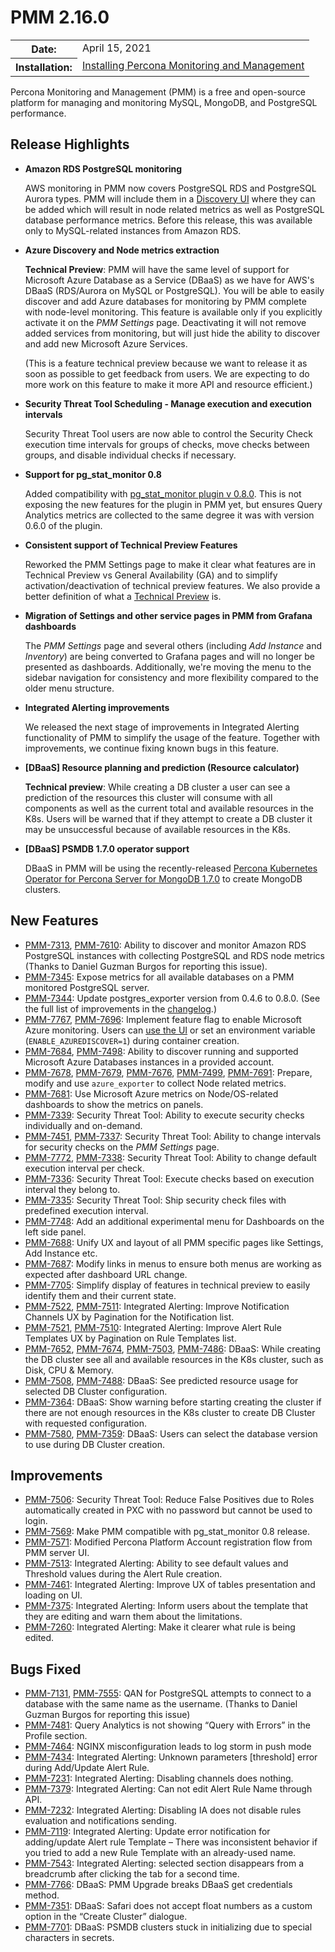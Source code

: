 # PMM 2.16.0

<table class="docutils field-list" frame="void" rules="none">
  <colgroup>
    <col class="field-name">
    <col class="field-body">
  </colgroup>
  <tbody valign="top">
    <tr class="field-odd field">
      <th class="field-name">Date:</th>
      <td class="field-body">April 15, 2021</td>
    </tr>
    <tr class="field-even field">
      <th class="field-name">Installation:</th>
      <td class="field-body">
        <a class="reference external" href="https://www.percona.com/software/pmm/quickstart">Installing Percona Monitoring and Management</a></td>
    </tr>
  </tbody>
</table>

Percona Monitoring and Management (PMM) is a free and open-source platform for managing and monitoring MySQL, MongoDB, and PostgreSQL performance.

## Release Highlights

- **Amazon RDS PostgreSQL monitoring**

    AWS monitoring in PMM now covers PostgreSQL RDS and PostgreSQL Aurora types. PMM will include them in a [Discovery UI](../setting-up/client/aws.md#adding-an-amazon-rds-postgresql-instance) where they can be added which will result in node related metrics as well as PostgreSQL database performance metrics. Before this release, this was available only to MySQL-related instances from Amazon RDS.

- **Azure Discovery and Node metrics extraction**

    **Technical Preview**: PMM will have the same level of support for Microsoft Azure Database as a Service (DBaaS) as we have for AWS's DBaaS (RDS/Aurora on MySQL or PostgreSQL). You will be able to easily discover and add Azure databases for monitoring by PMM complete with node-level monitoring. This feature is available only if you explicitly activate it on the *PMM Settings* page. Deactivating it will not remove added services from monitoring, but will just hide the ability to discover and add new Microsoft Azure Services.

    (This is a feature technical preview because we want to release it as soon as possible to get feedback from users. We are expecting to do more work on this feature to make it more API and resource efficient.)

- **Security Threat Tool Scheduling - Manage execution and execution intervals**

    Security Threat Tool users are now able to control the Security Check execution time intervals for groups of checks, move checks between groups, and disable individual checks if necessary.

- **Support for pg_stat_monitor 0.8**

    Added compatibility with [pg_stat_monitor plugin v 0.8.0](https://github.com/percona/pg_stat_monitor/releases/tag/REL0_8_0_STABLE ). This is not exposing the new features for the plugin in PMM yet, but ensures Query Analytics metrics are collected to the same degree it was with version 0.6.0 of the plugin.

- **Consistent support of Technical Preview Features**

    Reworked the PMM Settings page to make it clear what features are in Technical Preview vs General Availability (GA) and to simplify activation/deactivation of technical preview features. We also provide a better definition of what a [Technical Preview](../details/glossary.md#technical-preview) is.

- **Migration of Settings and other service pages in PMM from Grafana dashboards**

    The *PMM Settings* page and several others (including *Add Instance* and *Inventory*) are being converted to Grafana pages and will no longer be presented as dashboards. Additionally, we're moving the menu to the sidebar navigation for consistency and more flexibility compared to the older menu structure.

- **Integrated Alerting improvements**

    We released the next stage of improvements in Integrated Alerting functionality of PMM to simplify the usage of the feature. Together with improvements, we continue fixing known bugs in this feature.

- **[DBaaS] Resource planning and prediction (Resource calculator)**

    **Technical preview**: While creating a DB cluster a user can see a prediction of the resources this cluster will consume with all components as well as the current total and available resources in the K8s. Users will be warned that if they attempt to create a DB cluster it may be unsuccessful because of available resources in the K8s.

- **[DBaaS] PSMDB 1.7.0 operator support**

    DBaaS in PMM will be using the recently-released [Percona Kubernetes Operator for Percona Server for MongoDB 1.7.0](https://www.percona.com/doc/kubernetes-operator-for-psmongodb/RN/Kubernetes-Operator-for-PSMONGODB-RN1.7.0.html) to create MongoDB clusters.

## New Features

- [PMM-7313](https://jira.percona.com/browse/PMM-7313), [PMM-7610](https://jira.percona.com/browse/PMM-7610): Ability to discover and monitor Amazon RDS PostgreSQL instances with collecting PostgreSQL and RDS node metrics (Thanks to Daniel Guzman Burgos for reporting this issue).
- [PMM-7345](https://jira.percona.com/browse/PMM-7345): Expose metrics for all available databases on a PMM monitored PostgreSQL server.
- [PMM-7344](https://jira.percona.com/browse/PMM-7344): Update postgres_exporter version from 0.4.6 to 0.8.0. (See the full list of improvements in the [changelog](https://github.com/percona/postgres_exporter/blob/master/CHANGELOG.md).)
- [PMM-7767](https://jira.percona.com/browse/PMM-7767), [PMM-7696](https://jira.percona.com/browse/PMM-7696): Implement feature flag to enable Microsoft Azure monitoring. Users can [use the UI](../setting-up/client/azure.md) or set an environment variable (`ENABLE_AZUREDISCOVER=1`) during container creation.
- [PMM-7684](https://jira.percona.com/browse/PMM-7684), [PMM-7498](https://jira.percona.com/browse/PMM-7498): Ability to discover running and supported Microsoft Azure Databases instances in a provided account.
- [PMM-7678](https://jira.percona.com/browse/PMM-7678), [PMM-7679](https://jira.percona.com/browse/PMM-7679), [PMM-7676](https://jira.percona.com/browse/PMM-7676), [PMM-7499](https://jira.percona.com/browse/PMM-7499), [PMM-7691](https://jira.percona.com/browse/PMM-7691): Prepare, modify and use `azure_exporter` to collect Node related metrics.
- [PMM-7681](https://jira.percona.com/browse/PMM-7681): Use Microsoft Azure metrics on Node/OS-related dashboards to show the metrics on panels.
- [PMM-7339](https://jira.percona.com/browse/PMM-7339): Security Threat Tool: Ability to execute security checks individually and on-demand.
- [PMM-7451](https://jira.percona.com/browse/PMM-7451), [PMM-7337](https://jira.percona.com/browse/PMM-7337): Security Threat Tool: Ability to change intervals for security checks on the *PMM Settings* page.
- [PMM-7772](https://jira.percona.com/browse/PMM-7772), [PMM-7338](https://jira.percona.com/browse/PMM-7338): Security Threat Tool: Ability to change default execution interval per check.
- [PMM-7336](https://jira.percona.com/browse/PMM-7336): Security Threat Tool: Execute checks based on execution interval they belong to.
- [PMM-7335](https://jira.percona.com/browse/PMM-7335): Security Threat Tool: Ship security check files with predefined execution interval.
- [PMM-7748](https://jira.percona.com/browse/PMM-7748): Add an additional experimental menu for Dashboards on the left side panel.
- [PMM-7688](https://jira.percona.com/browse/PMM-7688): Unify UX and layout of all PMM specific pages like Settings, Add Instance etc.
- [PMM-7687](https://jira.percona.com/browse/PMM-7687): Modify links in menus to ensure both menus are working as expected after dashboard URL change.
- [PMM-7705](https://jira.percona.com/browse/PMM-7705): Simplify display of features in technical preview to easily identify them and their current state.
- [PMM-7522](https://jira.percona.com/browse/PMM-7522), [PMM-7511](https://jira.percona.com/browse/PMM-7511): Integrated Alerting: Improve Notification Channels UX by Pagination for the Notification list.
- [PMM-7521](https://jira.percona.com/browse/PMM-7521), [PMM-7510](https://jira.percona.com/browse/PMM-7510): Integrated Alerting: Improve Alert Rule Templates UX by Pagination on Rule Templates list.
- [PMM-7652](https://jira.percona.com/browse/PMM-7652), [PMM-7674](https://jira.percona.com/browse/PMM-7674), [PMM-7503](https://jira.percona.com/browse/PMM-7503), [PMM-7486](https://jira.percona.com/browse/PMM-7486): DBaaS: While creating the DB cluster see all and available resources in the K8s cluster, such as Disk, CPU & Memory.
- [PMM-7508](https://jira.percona.com/browse/PMM-7508), [PMM-7488](https://jira.percona.com/browse/PMM-7488): DBaaS: See predicted resource usage for selected DB Cluster configuration.
- [PMM-7364](https://jira.percona.com/browse/PMM-7364): DBaaS: Show warning before starting creating the cluster if there are not enough resources in the K8s cluster to create DB Cluster with requested configuration.
- [PMM-7580](https://jira.percona.com/browse/PMM-7580), [PMM-7359](https://jira.percona.com/browse/PMM-7359): DBaaS: Users can select the database version to use during DB Cluster creation.

## Improvements

- [PMM-7506](https://jira.percona.com/browse/PMM-7506): Security Threat Tool: Reduce False Positives due to Roles automatically created in PXC with no password but cannot be used to login.
- [PMM-7569](https://jira.percona.com/browse/PMM-7569): Make PMM compatible with pg_stat_monitor 0.8 release.
- [PMM-7571](https://jira.percona.com/browse/PMM-7571): Modified Percona Platform Account registration flow from PMM server UI.
- [PMM-7513](https://jira.percona.com/browse/PMM-7513): Integrated Alerting: Ability to see default values and Threshold values during the Alert Rule creation.
- [PMM-7461](https://jira.percona.com/browse/PMM-7461): Integrated Alerting: Improve UX of tables presentation and loading on UI.
- [PMM-7375](https://jira.percona.com/browse/PMM-7375): Integrated Alerting: Inform users about the template that they are editing and warn them about the limitations.
- [PMM-7260](https://jira.percona.com/browse/PMM-7260): Integrated Alerting: Make it clearer what rule is being edited.

## Bugs Fixed

- [PMM-7131](https://jira.percona.com/browse/PMM-7131), [PMM-7555](https://jira.percona.com/browse/PMM-7555): QAN for PostgreSQL attempts to connect to a database with the same name as the username. (Thanks to Daniel Guzman Burgos for reporting this issue)
- [PMM-7481](https://jira.percona.com/browse/PMM-7481): Query Analytics is not showing “Query with Errors” in the Profile section.
- [PMM-7464](https://jira.percona.com/browse/PMM-7464): NGINX misconfiguration leads to log storm in push mode
- [PMM-7434](https://jira.percona.com/browse/PMM-7434): Integrated Alerting: Unknown parameters [threshold] error during Add/Update Alert Rule.
- [PMM-7231](https://jira.percona.com/browse/PMM-7231): Integrated Alerting: Disabling channels does nothing.
- [PMM-7379](https://jira.percona.com/browse/PMM-7379): Integrated Alerting: Can not edit Alert Rule Name through API.
- [PMM-7232](https://jira.percona.com/browse/PMM-7232): Integrated Alerting: Disabling IA does not disable rules evaluation and notifications sending.
- [PMM-7119](https://jira.percona.com/browse/PMM-7119): Integrated Alerting: Update error notification for adding/update Alert rule Template – There was inconsistent behavior if you tried to add a new Rule Template with an already-used name.
- [PMM-7543](https://jira.percona.com/browse/PMM-7543): Integrated Alerting: selected section disappears from a breadcrumb after clicking the tab for a second time.
- [PMM-7766](https://jira.percona.com/browse/PMM-7766): DBaaS: PMM Upgrade breaks DBaaS get credentials method.
- [PMM-7351](https://jira.percona.com/browse/PMM-7351): DBaaS: Safari does not accept float numbers as a custom option in the “Create Cluster” dialogue.
- [PMM-7701](https://jira.percona.com/browse/PMM-7701): DBaaS: PSMDB clusters stuck in initializing due to special characters in secrets.
